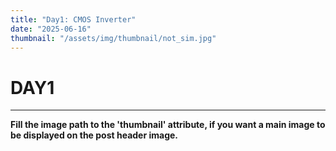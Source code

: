 ```yaml
---
title: "Day1: CMOS Inverter"
date: "2025-06-16"
thumbnail: "/assets/img/thumbnail/not_sim.jpg"
---
```


# DAY1
---

**Fill the image path to the 'thumbnail' attribute, if you want a main image to be displayed on the post header image.**


